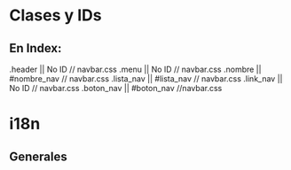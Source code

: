 # Clases y IDs

## En Index:

.header || No ID // navbar.css
.menu || No ID // navbar.css
.nombre || #nombre_nav // navbar.css
.lista_nav || #lista_nav // navbar.css
.link_nav || No ID // navbar.css
.boton_nav || #boton_nav //navbar.css

# i18n

## Generales
